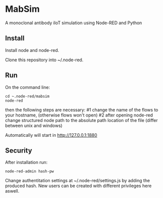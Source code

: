 # MabSim
A monoclonal antibody iIoT simulation using Node-RED and Python

## Install

Install node and node-red.

Clone this repository into ~/.node-red.

## Run

On the command line:
```
cd ~.node-red/mabsim
node-red
```
then the following steps are necessary:
 #1 change the name of the flows to your hostname, (otherwise flows won't open)
 #2 after opening node-red change structured node path to the absolute path location of the file (differ between unix and windows)
 

Automatically will start in http://127.0.0.1:1880

## Security

After installation run: 
```
node-red-admin hash-pw
```
Change authentitation settings at ~/.node-red/settings.js by adding the produced hash. New users can be created with different privileges here aswell.

